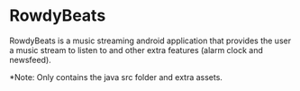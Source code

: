# RowdyBeats

RowdyBeats is a music streaming android application that provides the user a music stream to listen to and other extra features (alarm clock and newsfeed). 

*Note: Only contains the java src folder and extra assets.
